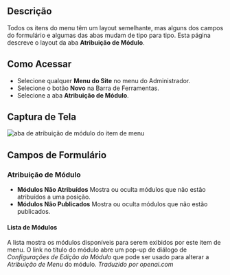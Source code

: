 <!-- Filename: Help6.x:Menu_Item_Module_Assignment  / Display title: Atribuição do Módulo de Item de Menu -->

## Descrição

Todos os itens do menu têm um layout semelhante, mas alguns dos campos do formulário e algumas das abas mudam de tipo para tipo. Esta página descreve o layout da aba **Atribuição de Módulo**.

## Como Acessar

* Selecione qualquer **Menu do Site** no menu do Administrador.
* Selecione o botão **Novo** na Barra de Ferramentas.
* Selecione a aba **Atribuição de Módulo**.

## Captura de Tela

![aba de atribuição de módulo do item de menu](../../../ptbr/images/menu-items-common/menu-item-module-assignment.png)

## Campos de Formulário

### Atribuição de Módulo

- **Módulos Não Atribuídos** Mostra ou oculta módulos que não estão atribuídos a uma posição.
- **Módulos Não Publicados** Mostra ou oculta módulos que não estão publicados.

#### Lista de Módulos

A lista mostra os módulos disponíveis para serem exibidos por este item de menu. O link no título do módulo abre um pop-up de diálogo de *Configurações de Edição do Módulo* que pode ser usado para alterar a *Atribuição de Menu* do módulo.
*Traduzido por openai.com*

